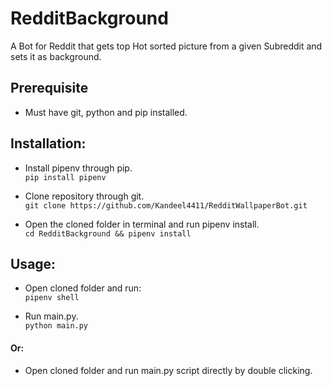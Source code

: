 # RedditBackground
A Bot for Reddit that gets top Hot sorted picture from a given Subreddit and sets it as background.

## Prerequisite
* Must have git, python and pip installed.

## Installation:
  * Install pipenv through pip. <br>
  `pip install pipenv`
  
  * Clone repository through git. <br>
  `git clone https://github.com/Kandeel4411/RedditWallpaperBot.git`
  
  * Open the cloned folder in terminal and run pipenv install. <br>
  ` cd RedditBackground && pipenv install `

## Usage:
  * Open cloned folder and run: <br>
  ` pipenv shell `
  
  * Run main.py. <br>
  ` python main.py `

  #### Or:

  * Open cloned folder and run main.py script directly by double clicking.
  

